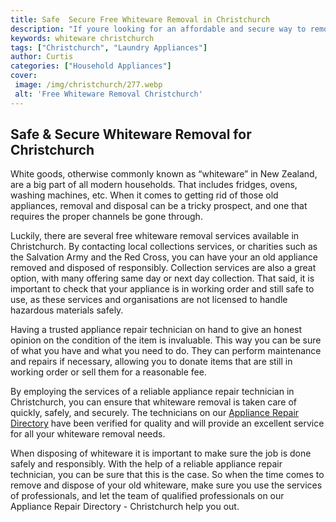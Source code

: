 ```yaml
---
title: Safe  Secure Free Whiteware Removal in Christchurch
description: "If youre looking for an affordable and secure way to remove free whiteware in Christchurch look no further This blog post outlines our safe and secure free whiteware removal services available in Christchurch"
keywords: whiteware christchurch
tags: ["Christchurch", "Laundry Appliances"]
author: Curtis
categories: ["Household Appliances"]
cover: 
 image: /img/christchurch/277.webp
 alt: 'Free Whiteware Removal Christchurch'
---
```

## Safe & Secure Whiteware Removal for Christchurch
White goods, otherwise commonly known as “whiteware” in New Zealand, are a big part of all modern households. That includes fridges, ovens, washing machines, etc. When it comes to getting rid of those old appliances, removal and disposal can be a tricky prospect, and one that requires the proper channels be gone through.

Luckily, there are several free whiteware removal services available in Christchurch. By contacting local collections services, or charities such as the Salvation Army and the Red Cross, you can have your an old appliance removed and disposed of responsibly. Collection services are also a great option, with many offering same day or next day collection. That said, it is important to check that your appliance is in working order and still safe to use, as these services and organisations are not licensed to handle hazardous materials safely.

Having a trusted appliance repair technician on hand to give an honest opinion on the condition of the item is invaluable. This way you can be sure of what you have and what you need to do. They can perform maintenance and repairs if necessary, allowing you to donate items that are still in working order or sell them for a reasonable fee.

By employing the services of a reliable appliance repair technician in Christchurch, you can ensure that whiteware removal is taken care of quickly, safely, and securely. The technicians on our [Appliance Repair Directory](./pages/appliance-repair-technicians/new-zealand/christchurch) have been verified for quality and will provide an excellent service for all your whiteware removal needs.

When disposing of whiteware it is important to make sure the job is done safely and responsibly. With the help of a reliable appliance repair technician, you can be sure that this is the case. So when the time comes to remove and dispose of your old whiteware, make sure you use the services of professionals, and let the team of qualified professionals on our Appliance Repair Directory - Christchurch help you out.
